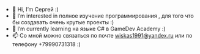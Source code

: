 - 👋 Hi, I’m  Сергей :)
- 👀 I’m interested in  полное изучение  программирования , для того что бы создавать очень крутые проекты :)
- 🌱 I’m currently learning  на языке C#  в GameDev Academy :)
- 📫 Со мной можно связаться по почте  wiskas1991@yandex.ru или по телефону +79990731318  :)

<!---
SergeyKotovich/SergeyKotovich is a ✨ special ✨ repository because its `README.md` (this file) appears on your GitHub profile.
You can click the Preview link to take a look at your changes.
--->
